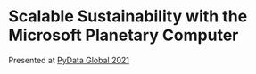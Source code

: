 # Scalable Sustainability with the Microsoft Planetary Computer

Presented at [PyData Global 2021](https://pydata.org/global2021/schedule/presentation/129/scalable-sustainability-with-the-planetary-computer/)

